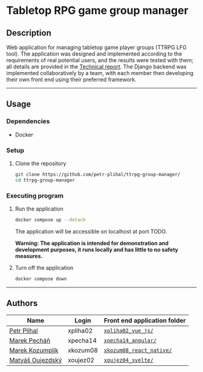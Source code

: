# Tabletop RPG game group manager

## Description
Web application for managing tabletop game player groups (TTRPG LFG tool). The application was designed and implemented according to the requirements of real potential users, and the results were tested with them; all details are provided in the [Technical report](./docs/technical_report.pdf). The Django backend was implemented collaboratively by a team, with each member then developing their own front end using their preferred framework.

---

## Usage

### Dependencies

- Docker

### Setup

1. Clone the repository
    ```bash
    git clone https://github.com/petr-plihal/ttrpg-group-manager/
    cd ttrpg-group-manager
    ```

### Executing program

1. Run the application
    ```bash
    docker compose up --detach
    ```

    The application will be accessible on localhost at port TODO.

    **Warning: The application is intended for demonstration and development purposes, it runs locally and has little to no safety measures.**

2. Turn off the application
    ```bash
    docker compose down
    ```

---

## Authors

| Name                                            | Login    | Front end application folder                         |
|-------------------------------------------------|----------|------------------------------------------------------|
| [Petr Plíhal](https://github.com/petr-plihal)   | xpliha02 | [`xpliha02_vue_js/`](./xpliha02_vue_js/)             |
| [Marek Pecháň](https://github.com/n123443)      | xpecha14 | [`xpecha14_angular/`](./xpecha14_angular/)           |
| [Marek Kozumplík](https://github.com/marekoz)   | xkozum08 | [`xkozum08_react_native/`](./xkozum08_react_native/) |
| [Matyáš Oujezdský](https://github.com/saytaM12) | xoujez02 | [`xoujez04_svelte/`](./xoujez04_svelte/)             |
